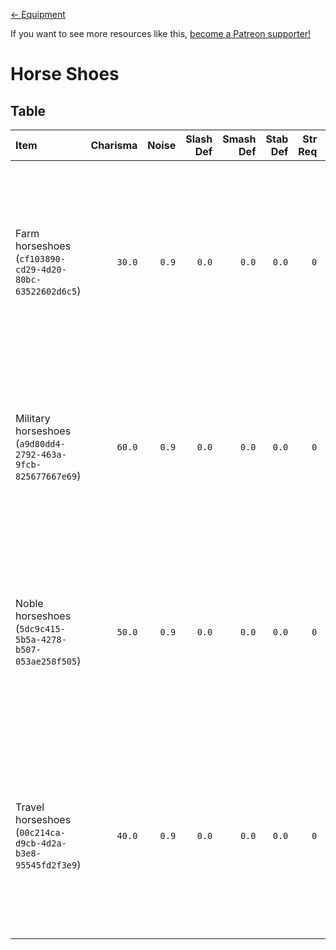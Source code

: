 <!-- TITLE: Horse Shoes -->

[&larr; Equipment](/kingdomcome/equipment)

If you want to see more resources like this, [become a Patreon supporter!](https://www.patreon.com/fireundubh)

# Horse Shoes

## Table

Item | Charisma | Noise | Slash Def | Smash Def | Stab Def | Str Req | Value | Weight | V/W Ratio | Locations
:--- | ---: | ---: | ---: | ---: | ---: | ---: | ---: | ---: | ---: | :---
Farm horseshoes<br>(`cf103890-cd29-4d20-80bc-63522602d6c5`) | `30.0` | `0.9` | `0.0` | `0.0` | `0.0` | `0` | `142.2` | `4.0` | `35.55` | Sold by blacksmith at Rattay<br>Sold by blacksmith at Samopesh<br>Sold by blacksmith at Sassau<br>Sold by stablemaster at Merhojed<br>Sold by trader at Skalitz
Military horseshoes<br>(`a9d80dd4-2792-463a-9fcb-825677667e69`) | `60.0` | `0.9` | `0.0` | `0.0` | `0.0` | `0` | `1279.6` | `4.0` | `319.9` | Sold by blacksmith at Rattay<br>Sold by stablemaster at Neuhof<br>Sold by stablemaster at Uzhitz<br>Stash (`2352.9719`, `1507.9692`, `65.505142`)
Noble horseshoes<br>(`5dc9c415-5b5a-4278-b507-053ae258f505`) | `50.0` | `0.9` | `0.0` | `0.0` | `0.0` | `0` | `519.3` | `4.0` | `129.82` | Sold by blacksmith at Rattay<br>Sold by blacksmith at Samopesh<br>Sold by blacksmith at Sassau<br>Sold by stablemaster at Neuhof<br>Sold by stablemaster at Uzhitz
Travel horseshoes<br>(`00c214ca-d9cb-4d2a-b3e8-95545fd2f3e9`) | `40.0` | `0.9` | `0.0` | `0.0` | `0.0` | `0` | `284.6` | `4.0` | `71.15` | Sold by blacksmith at Rattay<br>Sold by blacksmith at Samopesh<br>Sold by blacksmith at Sassau<br>Sold by stablemaster at Merhojed<br>Sold by trader at Skalitz
